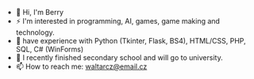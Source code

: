 - 👋 Hi, I'm Berry
- ⚡ I'm interested in programming, AI, games, game making and technology.
- 🔭 have experience with Python (Tkinter, Flask, BS4), HTML/CSS, PHP, SQL, C# (WinForms)
- 🌱 I recently finished secondary school and will go to university.
- 📫 How to reach me: waltarcz@email.cz
